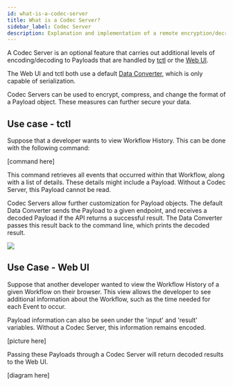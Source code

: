 ```yaml
---
id: what-is-a-codec-server
title: What is a Codec Server?
sidebar_label: Codec Server
description: Explanation and implementation of a remote encryption/decryption server.
---
```


A Codec Server is an optional feature that carries out additional levels of encoding/decoding to Payloads that are handled by [tctl](/docs/tctl/index) or the [Web UI](/docs/web-ui/how-to-use-a-list-filter-in-the-temporal-web-ui).

The Web UI and tctl both use a default [Data Converter](/docs/concepts/what-is-a-data-converter), which is only capable of serialization.

Codec Servers can be used to encrypt, compress, and change the format of a Payload object. These measures can further secure your data.

## Use case - tctl

Suppose that a developer wants to view Workflow History. This can be done with the following command:

[command here]

This command retrieves all events that occurred within that Workflow, along with a list of details. These details might include a Payload. Without a Codec Server, this Payload cannot be read.

Codec Servers allow further customization for Payload objects. The default Data Converter sends the Payload to a given endpoint, and receives a decoded Payload if the API returns a successful result. The Data Converter passes this result back to the command line, which prints the decoded result.

![](/img/codec-implementation.svg)

## Use Case - Web UI

Suppose that another developer wanted to view the Workflow History of a given Workflow on their browser. This view allows the developer to see additional information about the Workflow, such as the time needed for each Event to occur.

Payload information can also be seen under the 'input' and 'result' variables. Without a Codec Server, this information remains encoded.

[picture here]

Passing these Payloads through a Codec Server will return decoded results to the Web UI.

[diagram here]
